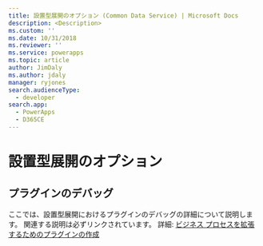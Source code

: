 ```yaml
---
title: 設置型展開のオプション (Common Data Service) | Microsoft Docs
description: <Description>
ms.custom: ''
ms.date: 10/31/2018
ms.reviewer: ''
ms.service: powerapps
ms.topic: article
author: JimDaly
ms.author: jdaly
manager: ryjones
search.audienceType:
  - developer
search.app:
  - PowerApps
  - D365CE
---
```

# <a name="on-premises-deployment-options"></a>設置型展開のオプション

<!-- 

TODO: This page and any links to it will not be published until an on-premises version of Common Data Service is released.


 -->

<!-- TODO: Replace the example below with real content -->
## <a name="debug-a-plug-in"></a>プラグインのデバッグ

ここでは、設置型展開におけるプラグインのデバッグの詳細について説明します。 関連する説明は必ずリンクされています。 詳細: [ビジネス プロセスを拡張するためのプラグインの作成](plug-ins.md)